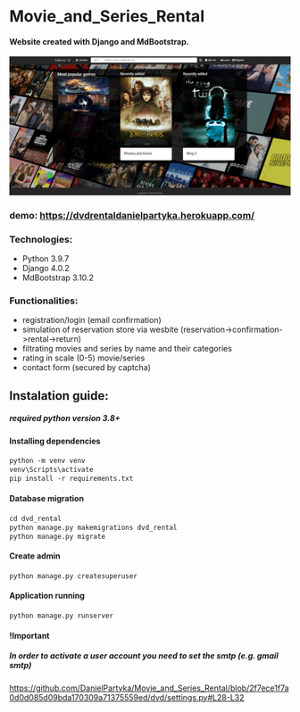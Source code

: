 # Movie_and_Series_Rental
#### Website created with Django and MdBootstrap.
![alt text](dvd_rental.png) 
### demo: https://dvdrentaldanielpartyka.herokuapp.com/

### Technologies:
* Python 3.9.7
* Django 4.0.2
* MdBootstrap 3.10.2

### Functionalities:
* registration/login (email confirmation)
* simulation of reservation store via wesbite (reservation->confirmation->rental->return)
* filtrating movies and series by name and their categories
* rating in scale (0-5) movie/series
* contact form (secured by captcha)
## Instalation guide:
##### required python version 3.8+
#### Installing dependencies
```
python -m venv venv 
venv\Scripts\activate
pip install -r requirements.txt
```
#### Database migration
```
cd dvd_rental
python manage.py makemigrations dvd_rental
python manage.py migrate
```
#### Create admin
```
python manage.py createsuperuser
```
#### Application running
```
python manage.py runserver
```
#### !Important
##### In order to activate a user account you need to set the smtp (e.g. gmail smtp)
https://github.com/DanielPartyka/Movie_and_Series_Rental/blob/2f7ece1f7a0d0d085d09bda170309a71375559ed/dvd/settings.py#L28-L32





